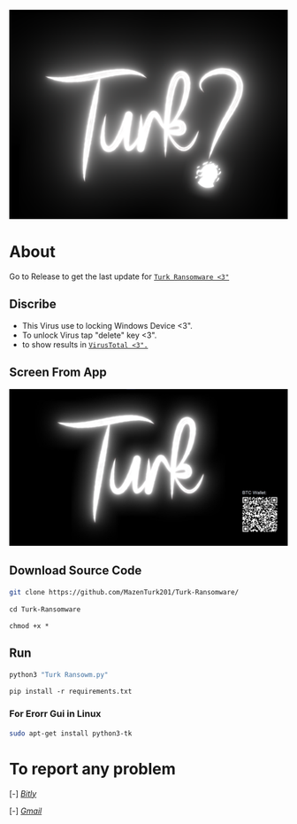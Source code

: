 <p align="center">
<img src="https://raw.githubusercontent.com/MazenTurk201/Turk-Ransomware/refs/heads/main/Turk.png">
</p>

# About

Go to Release to get the last update for [`Turk Ransomware <3"`](https://github.com/MazenTurk201/Turk-Ransomware/releases)


<!-- My friend, I am not responsible for any misuse of the tool or abuse, and this is illegal. The goal of the tool is Android penetration testing for beginners in the field of "Pentration Testing". Thank you. -->


## Discribe

 * This Virus use to locking Windows Device <3".
 * To unlock Virus tap "delete" key <3".
 * to show results in [`VirusTotal <3".`](https://www.virustotal.com/gui/file/aaedef7bb5d71c7d5db9873af7da3bbb6d49b5da096b64daa07041c8159e094a/detection)

## Screen From App

<p align="center">
<img src="https://raw.githubusercontent.com/MazenTurk201/Turk-Ransomware/refs/heads/main/screen%20from%20app.jpg">
</p>

## Download Source Code
 ```bash
 git clone https://github.com/MazenTurk201/Turk-Ransomware/
 ```
 ```
 cd Turk-Ransomware
 ```
 ```
 chmod +x *
 ```

## Run
 ```bash
 python3 "Turk Ransowm.py"
 ```
 ```
 pip install -r requirements.txt
 ```
 ### For Erorr Gui in Linux
 ```bash
 sudo apt-get install python3-tk
 ```

 # To report any problem


 [-] [*Bitly*](https://bit.ly/m/MazenTURK)

 [-] [*Gmail*](https://mail.google.com/mail/u/0/#inbox?compose=GTvVlcSKkVTRnqhcdnCKGrmdBNQfSLQrcjrDrrhRXjGpJlNsGLRjBPKpWTHBwbfpvzphhWZzprdvh)
